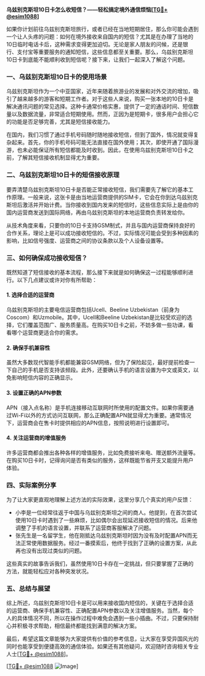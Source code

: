 **乌兹别克斯坦10日卡怎么收短信？——轻松搞定境外通信烦恼[[TG💪+ @esim1088](https://t.me/s/esim1088)]**

如果你计划前往乌兹别克斯坦旅行，或者已经在当地短期居住，那么你可能会遇到一个让人头疼的问题：如何在境外接收来自国内的短信？尤其是在办理了当地的10日临时电话卡后，这种需求变得更加迫切。无论是家人朋友的问候，还是银行、支付宝等重要服务的通知短信，这些信息都至关重要。那么，乌兹别克斯坦10日卡到底能不能顺利收到短信呢？接下来，让我们一起深入了解这个问题。

### 一、乌兹别克斯坦10日卡的使用场景

乌兹别克斯坦作为一个中亚国家，近年来随着旅游业的发展和对外交流的增加，吸引了越来越多的游客和短期工作者。对于这些人来说，购买一张本地的10日卡是解决通讯问题的常见选择。这种卡通常价格实惠，提供了一定的通话时间、短信数量以及数据流量，非常适合短期使用。然而，正因为是短期卡，很多用户会担心它的功能是否足够完善，尤其是短信接收能力。

在国内，我们习惯了通过手机号码随时随地接收短信，但到了国外，情况就变得复杂起来。首先，你的手机号码可能无法直接在国外使用；其次，即使开通了国际漫游，也未必能保证所有短信都能及时收到。因此，在使用乌兹别克斯坦10日卡之前，了解其短信接收机制显得尤为重要。

### 二、乌兹别克斯坦10日卡的短信接收原理

要弄清楚乌兹别克斯坦10日卡是否能正常接收短信，我们需要先了解它的基本工作原理。一般来说，这张卡是由当地运营商提供的SIM卡，它会在你到达乌兹别克斯坦后激活并开始计费。当你接收到国内发来的短信时，这些信息实际上是由你的国内运营商发送到国际网络，再由乌兹别克斯坦的本地运营商负责转发给你。

从技术角度来看，只要你的10日卡支持GSM制式，并且与国内运营商保持良好的合作关系，理论上是可以成功接收短信的。不过，实际情况可能会受到多种因素的影响，比如信号强度、运营商之间的协议条款以及个人设备设置等。

### 三、如何确保成功接收短信？

既然知道了短信接收的基本流程，那么接下来就是如何确保这一过程能够顺利进行。以下几点建议或许对你有所帮助：

#### 1. 选择合适的运营商
乌兹别克斯坦的主要电信运营商包括Ucell、Beeline Uzbekistan（前身为Coscom）和Uzmobile。其中，Ucell和Beeline Uzbekistan是比较受欢迎的选择，它们覆盖范围广、服务质量高。在购买10日卡之前，不妨多做一些功课，看看哪个运营商更适合你的需求。

#### 2. 确保手机兼容性
虽然大多数现代智能手机都能兼容GSM网络，但为了保险起见，最好提前检查一下自己的手机是否支持该频段。此外，还要确认手机的语言设置为中文或英文，以免影响短信内容的正确显示。

#### 3. 设置正确的APN参数
APN（接入点名称）是手机连接移动互联网时所使用的配置文件。如果你需要通过Wi-Fi以外的方式访问互联网，那么正确配置APN就显得尤为重要。通常情况下，运营商会在售卡时提供相应的APN信息，按照说明进行设置即可。

#### 4. 关注运营商的增值服务
许多运营商都会推出各种各样的增值服务，比如免费接听来电、赠送额外流量等。在购买10日卡时，记得询问是否有类似的服务，这样既能节省开支又能提升用户体验。

### 四、实际案例分享

为了让大家更直观地理解上述方法的实际效果，这里分享几个真实的用户反馈：

- 小李是一位经常往返于中国与乌兹别克斯坦之间的商人。他提到，在首次尝试使用10日卡时遇到了一些麻烦，比如偶尔会出现延迟接收短信的情况。后来他调整了手机的语言设置，并联系了运营商客服解决了问题。
- 张先生是一名留学生，他在刚抵达乌兹别克斯坦时因为没有及时配置APN而无法正常使用数据服务。经过一番摸索后，他终于找到了正确的设置方案，从此再也没有出现过类似的问题。

这些真实的故事告诉我们，虽然使用10日卡存在一定挑战，但只要掌握了正确的方法，就能轻松应对各种突发状况。

### 五、总结与展望

综上所述，乌兹别克斯坦10日卡是可以用来接收国内短信的，关键在于选择合适的运营商、确保手机兼容性、正确配置APN参数以及关注增值服务。当然，每个人的具体情况不同，所以在操作过程中难免会遇到一些小插曲。不过，只要保持耐心并积极寻求帮助，相信最终都能找到满意的解决方案。

最后，希望这篇文章能够为大家提供有价值的参考信息，让大家在享受异国风光的同时也能享受到便捷高效的通信体验。如果还有其他疑问，欢迎随时咨询相关专业人士[[TG💪+ @esim1088](https://t.me/s/esim1088)]。

[[TG💪+ @esim1088](https://t.me/s/esim1088) ![Image](https://i.postimg.cc/4NQfJmqS/Snipaste-2025-05-13-00-14-12.png)]